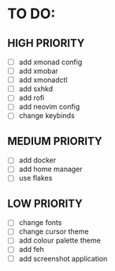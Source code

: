# TO DO:

## HIGH PRIORITY

- [ ] add xmonad config
- [ ] add xmobar
- [ ] add xmonadctl
- [ ] add sxhkd
- [ ] add rofi
- [ ] add neovim config
- [ ] change keybinds

## MEDIUM PRIORITY

- [ ] add docker
- [ ] add home manager
- [ ] use flakes

## LOW PRIORITY

- [ ] change fonts
- [ ] change cursor theme
- [ ] add colour palette theme
- [ ] add feh
- [ ] add screenshot application
